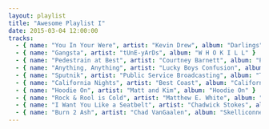 ```yaml
---
layout: playlist
title: "Awesome Playlist I"
date: 2015-03-04 12:00:00
tracks:
  - { name: "You In Your Were", artist: "Kevin Drew", album: "Darlings" }
  - { name: "Gangsta", artist: "tUnE-yArDs", album: "W H O K I L L" }
  - { name: "Pedestrain at Best", artist: "Courtney Barnett", album: "Pedestrain at Best" }
  - { name: "Anything, Anything", artist: "Lucky Boys Confusion", album: "How to Get Out ALive" }
  - { name: "Sputnik", artist: "Public Service Broadcasting", album: "The Race for Space" }
  - { name: "California Nights", artist: "Best Coast", album: "California Nights" }
  - { name: "Hoodie On", artist: "Matt and Kim", album: "Hoodie On" }
  - { name: "Rock & Rool is Cold", artist: "Matthew E. White", album: "Rock & Roll is Cold" }
  - { name: "I Want You Like a Seatbelt", artist: "Chadwick Stokes", album: "The Horse Comanche" }
  - { name: "Burn 2 Ash", artist: "Chad VanGaalen", album: "Skelliconnection" }
---
```


